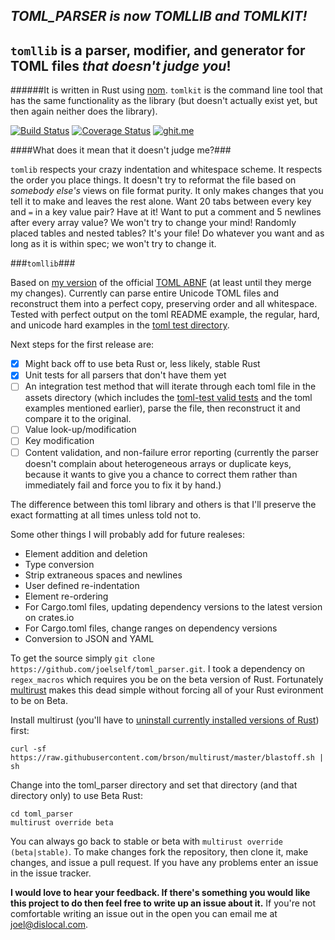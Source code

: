 ## *TOML_PARSER is now TOMLLIB and TOMLKIT!*

## `tomllib` is a parser, modifier, and generator for TOML files ***that doesn't judge you***! 

######It is written in Rust using [nom](https://github.com/Geal/nom). `tomlkit` is the command line tool that has the same functionality as the library  (but doesn't actually exist yet, but then again neither does the library).

[![Build Status](https://travis-ci.org/joelself/toml_parser.svg?branch=master)](https://travis-ci.org/joelself/toml_parser) [![Coverage Status](https://coveralls.io/repos/joelself/toml_parser/badge.svg?branch=master&service=github)](https://coveralls.io/github/joelself/toml_parser?branch=master) [![ghit.me](https://ghit.me/badge.svg?repo=joelself/toml_parser)](https://ghit.me/repo/joelself/toml_parser)

####What does it mean that it doesn't judge me?###

`tomlib` respects your crazy indentation and whitespace scheme. It respects the order you place things. It doesn't try to reformat the file based on *somebody else's* views on file format purity. It only makes changes that you tell it to make and leaves the rest alone. Want 20 tabs between every key and `=` in a key value pair? Have at it! Want to put a comment and 5 newlines after every array value? We won't try to change your mind! Randomly placed tables and nested tables? It's your file! Do whatever you want and as long as it is within spec; we won't try to change it.

###`tomllib`###

Based on [my version](https://github.com/joelself/toml/blob/abnf/toml.abnf) of the official [TOML ABNF](https://github.com/toml-lang/toml/blob/abnf/toml.abnf#L54) (at least until they merge my changes). Currently can parse entire Unicode TOML files and reconstruct them into a perfect copy, preserving order and all whitespace. Tested with perfect output on the toml README example, the regular, hard, and unicode hard examples in the [toml test directory](https://github.com/toml-lang/toml/tree/master/tests).

Next steps for the first release are:
- [x] Might back off to use beta Rust or, less likely, stable Rust
- [x] Unit tests for all parsers that don't have them yet
- [ ] An integration test method that will iterate through each toml file in the assets directory (which includes the [toml-test valid tests](https://github.com/BurntSushi/toml-test/tree/master/tests/valid) and the toml examples mentioned earlier), parse the file, then reconstruct it and compare it to the original.
- [ ] Value look-up/modification
- [ ] Key modification
- [ ] Content validation, and non-failure error reporting (currently the parser doesn't complain about heterogeneous arrays or duplicate keys, because it wants to give you a chance to correct them rather than immediately fail and force you to fix it by hand.)

The difference between this toml library and others is that I'll preserve the exact formatting at all times unless told not to.

Some other things I will probably add for future realeses:
* Element addition and deletion
* Type conversion
* Strip extraneous spaces and newlines
* User defined re-indentation
* Element re-ordering
* For Cargo.toml files, updating dependency versions to the latest version on crates.io
* For Cargo.toml files, change ranges on dependency versions
* Conversion to JSON and YAML

To get the source simply ```git clone https://github.com/joelself/toml_parser.git```.
I took a dependency on `regex_macros` which requires you be on the beta version of Rust. Fortunately [multirust](https://github.com/brson/multirust) makes this dead simple without forcing all of your Rust evironment to be on Beta.

Install multirust (you'll have to [uninstall currently installed versions of Rust](https://doc.rust-lang.org/book/installing-rust.html#uninstalling)) first:

```shell
curl -sf https://raw.githubusercontent.com/brson/multirust/master/blastoff.sh | sh
```
Change into the toml_parser directory and set that directory (and that directory only) to use Beta Rust:

```shell
cd toml_parser
multirust override beta
```

You can always go back to stable or beta with ```multirust override (beta|stable)```.
To make changes fork the repository, then clone it, make changes, and issue a pull request. If you have any problems enter an issue in the issue tracker.

**I would love to hear your feedback. If there's something you would like this project to do then feel free to write up an issue about it.** If you're not comfortable writing an issue out in the open you can email me at <joel@dislocal.com>.
